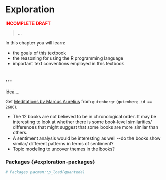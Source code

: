 # Exploration





<p style="font-weight:bold; color:red;">INCOMPLETE DRAFT</p>

> ...

<div class="rmdkey">
<p>In this chapter you will learn:</p>
<ul>
<li>the goals of this textbook</li>
<li>the reasoning for using the R programming language</li>
<li>important text conventions employed in this textbook</li>
</ul>
</div>

<!-- COURSE STRUCTURE

TUTORIALS:

- ...

SWIRL:

- ...

WORKED/ RECIPE:

- ...

PROJECT:

- ...

GOALS:

...

-->

## ...

Idea....

Get [Meditations by Marcus Aurelius](https://en.wikipedia.org/wiki/Meditations) from `gutenbergr` (`gutenberg_id == 2680`). 

- The 12 books are not believed to be in chronological order. It may be interesting to look at whether there is some book-level similarities/ differences that might suggest that some books are more similar than others. 
- A sentiment analysis would be interesting as well --do the books show similar/ different patterns in terms of sentiment?
- Topic modeling to uncover themes in the books?

### Packages {#exploration-packages}


```r
# Packages pacman::p_load(quanteda)
```
